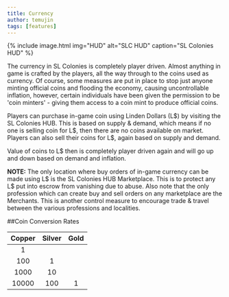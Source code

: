 ```yaml
---
title: Currency
author: temujin
tags: [features]
---
```

{% include image.html img="HUD" alt="SLC HUD" caption="SL Colonies HUD" %}

The currency in SL Colonies is completely player driven. Almost anything in game is crafted by the players, all the way through to the coins used as currency. Of course, some measures are put in place to stop just anyone minting official coins and flooding the economy, causing uncontrollable inflation, however, certain individuals have been given the permission to be 'coin minters' - giving them access to a coin mint to produce official coins. 

Players can purchase in-game coin using Linden Dollars (L$) by visiting the SL Colonies HUB. This is based on supply & demand, which means if no one is selling coin for L$, then there are no coins available on market. 
Players can also sell their coins for L$, again based on supply and demand. 

Value of coins to L$ then is completely player driven again and will go up and down based on demand and inflation.

**NOTE:** The only location where buy orders of in-game currency can be made using L$ is the SL Colonies HUB Marketplace. This is to protect any L$ put into escrow from vanishing due to abuse. Also note that the only profession which can create buy and sell orders on any marketplace are the Merchants. This is another control measure to encourage trade & travel between the various professions and localities. 

##Coin Conversion Rates

| Copper | Silver | Gold |
|:------:|:------:|:----:|
|     1  |        |      |
|   100  |    1   |      |
|  1000  |   10   |      |
| 10000  |  100   |  1   |